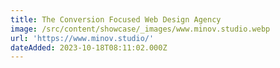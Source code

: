 ```yaml
---
title: The Conversion Focused Web Design Agency
image: /src/content/showcase/_images/www.minov.studio.webp
url: 'https://www.minov.studio/'
dateAdded: 2023-10-18T08:11:02.000Z
---
```



